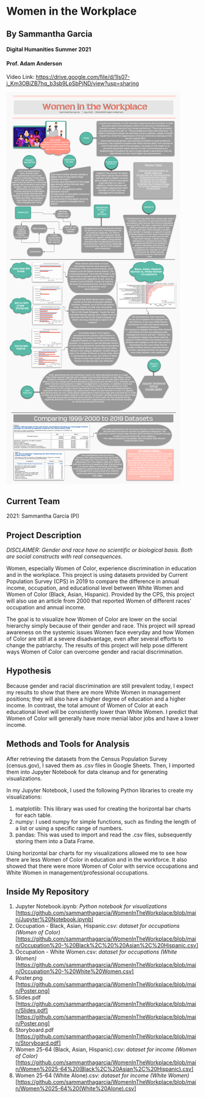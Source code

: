 # Women in the Workplace
## By Sammantha Garcia 
#### Digital Humanities Summer 2021
#### Prof. Adam Anderson

Video Link: https://drive.google.com/file/d/1Is07-j_Km3OBiZB7hq_b3sb9LpSbPjND/view?usp=sharing

![WomenintheWorkplace](https://github.com/sammanthagarcia/WomenInTheWorkplace/blob/main/Poster.png)

## Current Team 
2021: Sammantha Garcia (PI)

## Project Description
*DISCLAIMER: Gender and race have no scientific or biological basis. Both are social constructs with real consequences.*
 
Women, especially Women of Color, experience discrimination in education and in the workplace. This project is using datasets provided by Current Population Survey (CPS) in 2019 to compare the difference in annual income, occupation, and educational level between White Women and Women of Color (Black, Asian, Hispanic). Provided by the CPS, this project will also use an article from 2000 that reported Women of different races' occupation and annual income. 

The goal is to visualize how Women of Color are lower on the social hierarchy simply because of their gender and race. This project will spread awareness on the systemic issues Women face everyday and how Women of Color are still at a severe disadvantage, even after several efforts to change the patriarchy. The results of this project will help pose different ways Women of Color can overcome gender and racial discrimination. 

## Hypothesis
Because gender and racial discrimination are still prevalent today, I expect my results to show that there are more White Women in management positions; they will also have a higher degree of education and a higher income. In contrast, the total amount of Women of Color at each educational level will be consistently lower than White Women. I predict that Women of Color will generally have more menial labor jobs and have a lower income. 

## Methods and Tools for Analysis
After retrieving the datasets from the Census Population Survey (census.gov), I saved them as .csv files in Google Sheets. Then, I imported them into Jupyter Notebook for data cleanup and for generating visualizations. 

In my Jupyter Notebook, I used the following Python libraries to create my visualizations: 
 1) matplotlib: This library was used for creating the horizontal bar charts for each table. 
 2) numpy: I used numpy for simple functions, such as finding the length of a list or using a specific range of numbers. 
 3) pandas: This was used to import and read the .csv files, subsequently storing them into a Data Frame.

Using horizontal bar charts for my visualizations allowed me to see how there are less Women of Color in education and in the workforce. It also showed that there were more Women of Color with service occupations and White Women in management/professional occupations. 

## Inside My Repository 
1) Jupyter Notebook.ipynb: _Python notebook for visualizations_ 
[https://github.com/sammanthagarcia/WomenInTheWorkplace/blob/main/Jupyter%20Notebook.ipynb]
2) Occupation - Black,  Asian, Hispanic.csv: _dataset for occupations (Women of Color)_ 
[https://github.com/sammanthagarcia/WomenInTheWorkplace/blob/main/Occupation%20-%20Black%2C%20%20Asian%2C%20Hispanic.csv]
3) Occupation - White Women.csv: _dataset for occupations (White Women)_ 
[https://github.com/sammanthagarcia/WomenInTheWorkplace/blob/main/Occupation%20-%20White%20Women.csv]
4) Poster.png [https://github.com/sammanthagarcia/WomenInTheWorkplace/blob/main/Poster.png]
5) Slides.pdf [https://github.com/sammanthagarcia/WomenInTheWorkplace/blob/main/Slides.pdf]
[https://github.com/sammanthagarcia/WomenInTheWorkplace/blob/main/Poster.png]
5) Storyboard.pdf 
[https://github.com/sammanthagarcia/WomenInTheWorkplace/blob/main/Storyboard.pdf]
6) Women 25-64 (Black, Asian, Hispanic).csv: _dataset for income (Women of Color)_ 
[https://github.com/sammanthagarcia/WomenInTheWorkplace/blob/main/Women%2025-64%20(Black%2C%20Asian%2C%20Hispanic).csv]
7) Women 25-64 (White Alone).csv: _dataset for income (White Women)_ 
[https://github.com/sammanthagarcia/WomenInTheWorkplace/blob/main/Women%2025-64%20(White%20Alone).csv]
